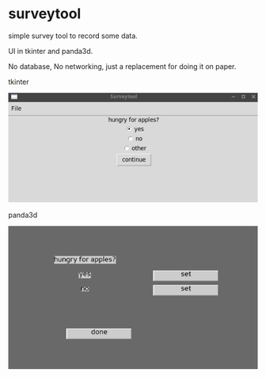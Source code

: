 # surveytool

simple survey tool to record some data.

UI in tkinter and panda3d.

No database, No networking, just a replacement for doing it on paper.

tkinter

![tkinter](tkinter_screenshot.png)

panda3d

![panda3d](panda_screenshot.png)
